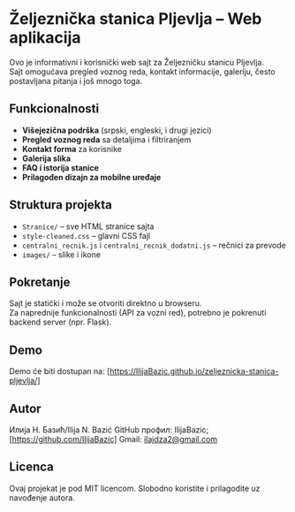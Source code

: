 # Željeznička stanica Pljevlja – Web aplikacija

Ovo je informativni i korisnički web sajt za Željezničku stanicu Pljevlja.  
Sajt omogućava pregled voznog reda, kontakt informacije, galeriju, često postavljana pitanja i još mnogo toga.

## Funkcionalnosti

- **Višejezična podrška** (srpski, engleski, i drugi jezici)
- **Pregled voznog reda** sa detaljima i filtriranjem
- **Kontakt forma** za korisnike
- **Galerija slika**
- **FAQ i istorija stanice**
- **Prilagođen dizajn za mobilne uređaje**

## Struktura projekta

- `Stranice/` – sve HTML stranice sajta
- `style-cleaned.css` – glavni CSS fajl
- `centralni_recnik.js` i `centralni_recnik_dodatni.js` – rečnici za prevode
- `images/` – slike i ikone

## Pokretanje

Sajt je statički i može se otvoriti direktno u browseru.  
Za naprednije funkcionalnosti (API za vozni red), potrebno je pokrenuti backend server (npr. Flask).

## Demo

Demo će biti dostupan na: [https://IlijaBazic.github.io/zeljeznicka-stanica-pljevlja/]

## Autor

Илија Н. Базић/Ilija N. Bazić
GitHub профил: IlijaBazic; [https://github.com/IlijaBazic]
Gmail: ilajdza2@gmail.com

## Licenca

Ovaj projekat je pod MIT licencom. Slobodno koristite i prilagodite uz navođenje autora.

